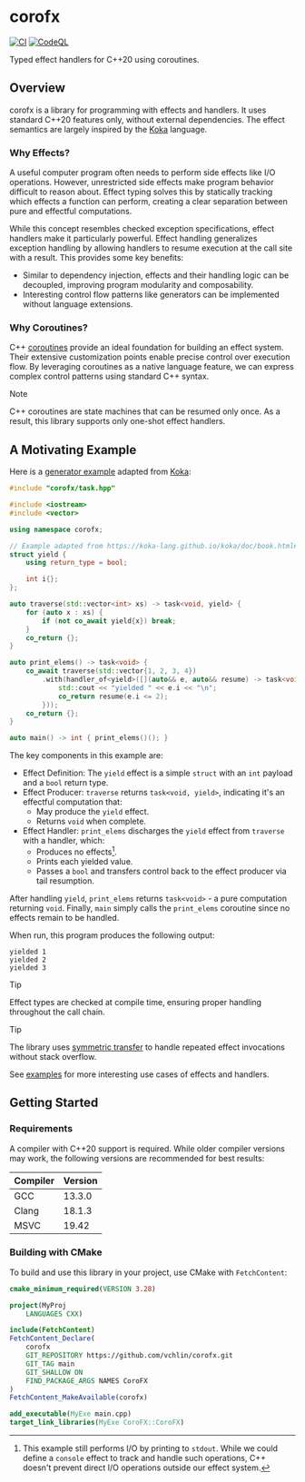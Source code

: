 # corofx

[![CI](https://github.com/vchlin/corofx/actions/workflows/ci.yml/badge.svg)](https://github.com/vchlin/corofx/actions/workflows/ci.yml)
[![CodeQL](https://github.com/vchlin/corofx/actions/workflows/codeql.yml/badge.svg)](https://github.com/vchlin/corofx/actions/workflows/codeql.yml)

Typed effect handlers for C++20 using coroutines.

## Overview

corofx is a library for programming with effects and handlers.
It uses standard C++20 features only, without external dependencies.
The effect semantics are largely inspired
by the [Koka](https://github.com/koka-lang/koka) language.

### Why Effects?

A useful computer program often needs to perform side effects like I/O operations.
However, unrestricted side effects make program behavior difficult to reason about.
Effect typing solves this by statically tracking which effects a function can perform,
creating a clear separation between pure and effectful computations.

While this concept resembles checked exception specifications,
effect handlers make it particularly powerful.
Effect handling generalizes exception handling by allowing handlers to resume execution
at the call site with a result.
This provides some key benefits:
- Similar to dependency injection,
  effects and their handling logic can be decoupled,
  improving program modularity and composability.
- Interesting control flow patterns like generators can be implemented
  without language extensions.

### Why Coroutines?

C++ [coroutines](https://en.cppreference.com/w/cpp/language/coroutines)
provide an ideal foundation for building an effect system.
Their extensive customization points enable precise control over execution flow.
By leveraging coroutines as a native language feature,
we can express complex control patterns using standard C++ syntax.

> [!NOTE]
> C++ coroutines are state machines that can be resumed only once.
> As a result, this library supports only one-shot effect handlers.

## A Motivating Example

Here is a [generator example](examples/yield.cpp)
adapted from [Koka](https://koka-lang.github.io/koka/doc/book.html#why-handlers):
```C++
#include "corofx/task.hpp"

#include <iostream>
#include <vector>

using namespace corofx;

// Example adapted from https://koka-lang.github.io/koka/doc/book.html#why-handlers.
struct yield {
    using return_type = bool;

    int i{};
};

auto traverse(std::vector<int> xs) -> task<void, yield> {
    for (auto x : xs) {
        if (not co_await yield{x}) break;
    }
    co_return {};
}

auto print_elems() -> task<void> {
    co_await traverse(std::vector{1, 2, 3, 4})
        .with(handler_of<yield>([](auto&& e, auto&& resume) -> task<void> {
            std::cout << "yielded " << e.i << "\n";
            co_return resume(e.i <= 2);
        }));
    co_return {};
}

auto main() -> int { print_elems()(); }
```

The key components in this example are:
- Effect Definition:
  The `yield` effect is a simple `struct` with an `int` payload and a `bool` return type.
- Effect Producer:
  `traverse` returns `task<void, yield>`,
  indicating it's an effectful computation that:
    - May produce the `yield` effect.
    - Returns `void` when complete.
- Effect Handler:
  `print_elems` discharges the `yield` effect from `traverse` with a handler, which:
    - Produces no effects[^1].
    - Prints each yielded value.
    - Passes a `bool` and transfers control back to the effect producer via tail resumption.

After handling `yield`,
`print_elems` returns `task<void>` - a pure computation returning `void`.
Finally, `main` simply calls the `print_elems` coroutine
since no effects remain to be handled.

[^1]: This example still performs I/O by printing to `stdout`.
While we could define a `console` effect to track and handle such operations,
C++ doesn't prevent direct I/O operations outside our effect system.

When run, this program produces the following output:
```
yielded 1
yielded 2
yielded 3
```

> [!TIP]
> Effect types are checked at compile time,
> ensuring proper handling throughout the call chain.

> [!TIP]
> The library uses
> [symmetric transfer](https://www.open-std.org/jtc1/sc22/wg21/docs/papers/2018/p0913r0.html)
> to handle repeated effect invocations without stack overflow.

See [examples](examples) for more interesting use cases of effects and handlers.

## Getting Started

### Requirements

A compiler with C++20 support is required.
While older compiler versions may work,
the following versions are recommended for best results:

| Compiler | Version |
| -------- | ------- |
| GCC      | 13.3.0  |
| Clang    | 18.1.3  |
| MSVC     | 19.42   |

### Building with CMake

To build and use this library in your project, use CMake with `FetchContent`:

```CMake
cmake_minimum_required(VERSION 3.28)

project(MyProj
    LANGUAGES CXX)

include(FetchContent)
FetchContent_Declare(
    corofx
    GIT_REPOSITORY https://github.com/vchlin/corofx.git
    GIT_TAG main
    GIT_SHALLOW ON
    FIND_PACKAGE_ARGS NAMES CoroFX
)
FetchContent_MakeAvailable(corofx)

add_executable(MyExe main.cpp)
target_link_libraries(MyExe CoroFX::CoroFX)
```
